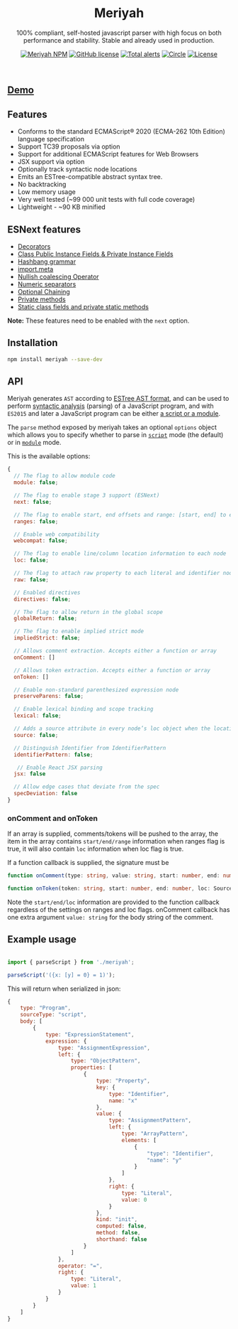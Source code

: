 <h1 align="center">Meriyah</h1>

<p align="center"> 100% compliant, self-hosted javascript parser with high focus on both performance and stability. Stable and already used in production.</p>

<p align="center">
    <a href="https://www.npmjs.com/package/meriyah"><img src="https://img.shields.io/npm/v/meriyah.svg?style=flat-square" alt="Meriyah NPM"/></a>
    <a href="https://lgtm.com/projects/g/meriyah/meriyah/context:javascript"><img src="https://img.shields.io/lgtm/grade/javascript/g/meriyah/meriyah.svg?logo=lgtm&logoWidth=18" alt="GitHub license" /></a>
    <a href="https://lgtm.com/projects/g/meriyah/meriyah/alerts"><img src="https://img.shields.io/lgtm/alerts/g/meriyah/meriyah.svg?logo=lgtm&logoWidth=18" alt="Total alerts" /></a>
    <a href="https://circleci.com/gh/meriyah/meriyah"><img src="https://circleci.com/gh/meriyah/meriyah.svg?style=svg" alt="Circle" /></a>
    <a href="https://github.com/meriyah/meriyah/blob/master/LICENSE.md"><img src="https://img.shields.io/github/license/meriyah/meriyah.svg" alt="License" /></a>

</p>

<br>

## [Demo](https://meriyah.github.io/meriyah)

## Features

* Conforms to the standard ECMAScript® 2020 (ECMA-262 10th Edition) language specification
* Support TC39 proposals via option
* Support for additional ECMAScript features for Web Browsers
* JSX support via option
* Optionally track syntactic node locations
* Emits an ESTree-compatible abstract syntax tree.
* No backtracking
* Low memory usage
* Very well tested (~99 000 unit tests with full code coverage)
* Lightweight - ~90 KB minified

## ESNext features

* [Decorators](https://github.com/tc39/proposal-decorators)
* [Class Public Instance Fields & Private Instance Fields](https://github.com/tc39/proposal-class-fields)
* [Hashbang grammar](https://github.com/tc39/proposal-hashbang)
* [import.meta](https://github.com/tc39/proposal-import-meta)
* [Nullish coalescing Operator](https://github.com/tc39/proposal-nullish-coalescing)
* [Numeric separators](https://github.com/tc39/proposal-numeric-separator)
* [Optional Chaining](https://github.com/tc39/proposal-optional-chaining)
* [Private methods](https://github.com/tc39/proposal-private-methods)
* [Static class fields and private static methods](https://github.com/tc39/proposal-static-class-features/)

**Note:** These features need to be enabled with the `next` option.

## Installation

```sh
npm install meriyah --save-dev
```

## API

Meriyah generates `AST` according to [ESTree AST format](https://github.com/estree/estree), and can be used to perform [syntactic analysis](https://en.wikipedia.org/wiki/Parsing) (parsing) of a JavaScript program, and with `ES2015` and later a JavaScript program can be either [a script or a module](https://tc39.github.io/ecma262/index.html#sec-ecmascript-language-scripts-and-modules).

The `parse` method exposed by meriyah takes an optional `options` object which allows you to specify whether to parse in [`script`](https://tc39.github.io/ecma262/#sec-parse-script) mode (the default) or in [`module`](https://tc39.github.io/ecma262/#sec-parsemodule) mode.

This is the available options:

```js
{
  // The flag to allow module code
  module: false;

  // The flag to enable stage 3 support (ESNext)
  next: false;

  // The flag to enable start, end offsets and range: [start, end] to each node
  ranges: false;

  // Enable web compatibility
  webcompat: false;

  // The flag to enable line/column location information to each node
  loc: false;

  // The flag to attach raw property to each literal and identifier node
  raw: false;

  // Enabled directives
  directives: false;

  // The flag to allow return in the global scope
  globalReturn: false;

  // The flag to enable implied strict mode
  impliedStrict: false;

  // Allows comment extraction. Accepts either a function or array
  onComment: []

  // Allows token extraction. Accepts either a function or array
  onToken: []

  // Enable non-standard parenthesized expression node
  preserveParens: false;

  // Enable lexical binding and scope tracking
  lexical: false;

  // Adds a source attribute in every node’s loc object when the locations option is `true`
  source: false;

  // Distinguish Identifier from IdentifierPattern
  identifierPattern: false;

   // Enable React JSX parsing
  jsx: false

  // Allow edge cases that deviate from the spec
  specDeviation: false
}

```

### onComment and onToken
If an array is supplied, comments/tokens will be pushed to the array, the item in the array contains `start/end/range` information when ranges flag is true, it will also contain `loc` information when loc flag is true.

If a function callback is supplied, the signature must be

```ts
function onComment(type: string, value: string, start: number, end: number, loc: SourceLocation): void {}

function onToken(token: string, start: number, end: number, loc: SourceLocation): void {}
```

Note the `start/end/loc` information are provided to the function callback regardless of the settings on ranges and loc flags. onComment callback has one extra argument `value: string` for the body string of the comment.

## Example usage

```js

import { parseScript } from './meriyah';

parseScript('({x: [y] = 0} = 1)');

```

This will return when serialized in json:

```js
{
    type: "Program",
    sourceType: "script",
    body: [
        {
            type: "ExpressionStatement",
            expression: {
                type: "AssignmentExpression",
                left: {
                    type: "ObjectPattern",
                    properties: [
                        {
                            type: "Property",
                            key: {
                                type: "Identifier",
                                name: "x"
                            },
                            value: {
                                type: "AssignmentPattern",
                                left: {
                                    type: "ArrayPattern",
                                    elements: [
                                        {
                                            "type": "Identifier",
                                            "name": "y"
                                        }
                                    ]
                                },
                                right: {
                                    type: "Literal",
                                    value: 0
                                }
                            },
                            kind: "init",
                            computed: false,
                            method: false,
                            shorthand: false
                        }
                    ]
                },
                operator: "=",
                right: {
                    type: "Literal",
                    value: 1
                }
            }
        }
    ]
}
```
